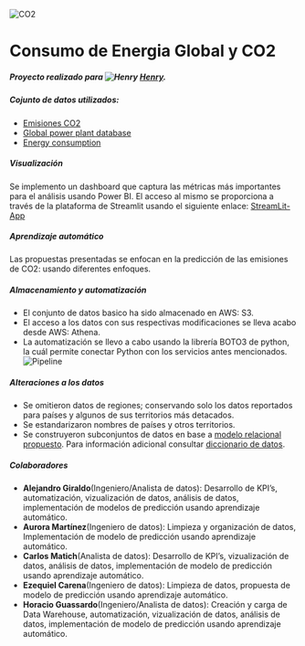 ![CO2](https://i.ibb.co/FYKNGrp/banner-co2-A.png)
# Consumo de Energia Global y CO2

##### Proyecto realizado para ![Henry](https://i.ibb.co/DgH9488/logoH.png) [Henry](https://github.com/soyHenry/proyecto_grupal_consumo_energ-a_co2/).     

##### Cojunto de datos utilizados:    
- [Emisiones CO2](https://drive.google.com/drive/folders/1nAoLHcmrtoDcDtgUT3UDzFPZZxKh8_1s)    
- [Global power plant database](https://drive.google.com/drive/folders/1nAoLHcmrtoDcDtgUT3UDzFPZZxKh8_1s)    
- [Energy consumption](https://drive.google.com/drive/folders/1nAoLHcmrtoDcDtgUT3UDzFPZZxKh8_1s)     

##### Visualización
Se implemento un dashboard que captura las métricas más importantes para el análisis usando Power BI. El acceso al mismo se proporciona a través de la plataforma de Streamlit usando el siguiente enlace: [StreamLit-App](https://pgrupal13-proyectogrupal-inicio-3klytr.streamlitapp.com/)

##### Aprendizaje automático
Las propuestas presentadas se enfocan en la predicción de las emisiones de CO2: usando diferentes enfoques. 

##### Almacenamiento y automatización
- El conjunto de datos basico ha sido almacenado en AWS: S3.   
- El acceso a los datos con sus respectivas modificaciones se lleva acabo desde AWS: Athena.
- La automatización se llevo a cabo usando la librería BOTO3 de python, la cuál permite conectar Python con los servicios antes mencionados.       
![Pipeline](https://i.ibb.co/c8hXvJw/pipeline.jpg)

##### Alteraciones a los datos 
- Se omitieron datos de regiones; conservando solo los datos reportados para países y algunos de sus territorios más detacados.     
- Se estandarizaron nombres de países y otros territorios.      
- Se construyeron subconjuntos de datos en base a [modelo relacional propuesto](https://github.com/PGrupal13/proyectoGrupal/blob/main/Info/DER.png). Para información adicional consultar [diccionario de datos](https://github.com/PGrupal13/proyectoGrupal/blob/main/Info/Diccionario.csv).    


##### Colaboradores
- **Alejandro Giraldo**(Ingeniero/Analista de datos): Desarrollo de KPI’s, automatización, vizualización de datos, análisis de datos, implementación de modelos de predicción usando aprendizaje automático.
- **Aurora Martínez**(Ingeniero de datos): Limpieza y organización de datos, Implementación de modelo de predicción usando aprendizaje automático.
- **Carlos Matich**(Analista de datos): Desarrollo de KPI’s, vizualización de datos, análisis de datos, implementación de modelo de predicción usando aprendizaje automático.
- **Ezequiel Carena**(Ingeniero de datos): Limpieza de datos, propuesta de modelo de predicción usando aprendizaje automático.
- **Horacio Guassardo**(Ingeniero/Analista de datos): Creación y carga de Data Warehouse, automatización, vizualización de datos, análisis de datos, implementación de modelo de predicción usando aprendizaje automático.